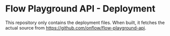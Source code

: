 # Flow Playground API - Deployment

This repository only contains the deployment files.
When built, it fetches the actual source from https://github.com/onflow/flow-playground-api.
